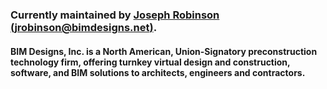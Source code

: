 ### Currently maintained by [Joseph Robinson](https://github.com/josephworks) [(jrobinson@bimdesigns.net)](mailto:jrobinson@bimdesigns.net).

#### BIM Designs, Inc. is a North American, Union-Signatory preconstruction technology firm, offering turnkey virtual design and construction, software, and BIM solutions to architects, engineers and contractors.
